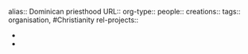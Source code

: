 alias:: Dominican priesthood
URL::
org-type::
people::
creations::
tags:: organisation, #Christianity
rel-projects::


-
-
